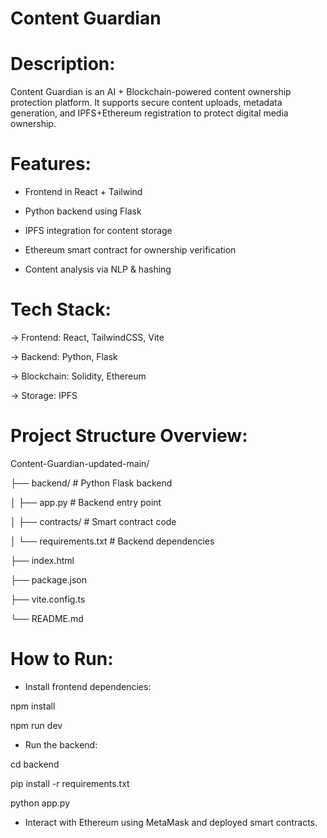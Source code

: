 # Content Guardian 


# Description:
Content Guardian is an AI + Blockchain-powered content ownership protection platform. It supports secure content uploads, metadata generation, and IPFS+Ethereum registration to protect digital media ownership.

# Features:

- Frontend in React + Tailwind

- Python backend using Flask

- IPFS integration for content storage

- Ethereum smart contract for ownership verification

- Content analysis via NLP & hashing

# Tech Stack:

-> Frontend: React, TailwindCSS, Vite

-> Backend: Python, Flask

-> Blockchain: Solidity, Ethereum

-> Storage: IPFS

# Project Structure Overview:


Content-Guardian-updated-main/

├── backend/                  # Python Flask backend

│   ├── app.py                # Backend entry point

│   ├── contracts/            # Smart contract code

│   └── requirements.txt      # Backend dependencies

├── index.html

├── package.json

├── vite.config.ts

└── README.md


# How to Run:

- Install frontend dependencies:

npm install

npm run dev

- Run the backend:

cd backend

pip install -r requirements.txt

python app.py

- Interact with Ethereum using MetaMask and deployed smart contracts.

